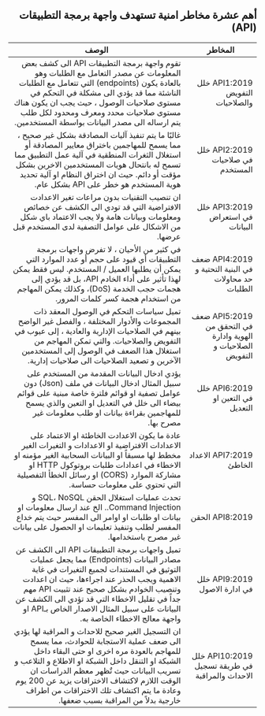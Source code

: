 <div dir="rtl" align='right'>

## أهم عشرة مخاطر امنية تستهدف واجهة برمجة التطبيقات (API)


| المخاطر                                                      | الوصف                                                                                                                                                                                                                                                                                                                                                                |
|--------------------------------------------------------------|----------------------------------------------------------------------------------------------------------------------------------------------------------------------------------------------------------------------------------------------------------------------------------------------------------------------------------------------------------------------|
| API1:2019 خلل التفويض والصلاحيات                             | تقوم واجهة برمجة التطبيقات API الى كشف بعض المعلومات عن مصدر التعامل مع الطلبات وهو بالعادة يكون (endpoints) التي تتعامل مع الطلبات الناشئة مما قد يؤدي الى مشكلة في التحكم في مستوى صلاحيات الوصول ، حيث يجب ان يكون هناك مستوى صلاحيات محدد ومعرف ومحدود لكل طلب يتم ارساله الى مصدر البيانات بواسطة المستخدمين.                                                   |
| API2:2019 خلل في صلاحيات المستخدم                            | غالبًا ما يتم تنفيذ آليات المصادقة بشكل غير صحيح ، مما يسمح للمهاجمين باختراق معايير المصادقة أو استغلال الثغرات المنطقية في آلية عمل التطبيق مما تسمح له بانتحال هويات المستخدمين الاخرين بشكل مؤقت أو دائم. حيث ان اختراق النظام او آلية تحديد هوية المستخدم هو خطر على API بشكل عام.                                                                               |
| API3:2019 خلل في استعراض البيانات                            | ان تنصيب التقنيات بدون مراعات تغير الاعدادت الافتراضية التي قد تودي الى الكشف عن خصائص ومعلومات وبيانات هامة ولا يجب الاعتماد باي شكل من الاشكال على عوامل التصفية لدى المستخدم قبل عرضها.                                                                                                                                                                           |
| API4:2019 ضعف في البنية التحتية و حد محاولات الطلبات         | في كثير من الأحيان ، لا تفرض واجهات برمجة التطبيقات أي قيود على حجم أو عدد الموارد التي يمكن أن يطلبها العميل / المستخدم. ليس فقط يمكن لهذا تأثير على أداء الخادم API، بل قد يؤدي إلى هجمات حجب الخدمة (DoS)، وكذلك يمكن المهاجم من استخدام هجمة كسر كلمات المرور.                                                                                                   |
| API5:2019 ضعف في التحقق من الهوية وادارة الصلاحيات و التفويض | تميل سياسات التحكم في الوصول المعقد ذات المجموعات والأدوار المختلفة ، والفصل غير الواضح بينهم في الصلاحيات الإدارية والعادية ، إلى عيوب في التفويض والصلاحيات. والتي تمكن المهاجم من استغلال هذا الضعف في الوصول إلى المستخدمين الآخرين و تصعيد الصلاحيات الى صلاحيات إدارية.                                                                                        |
| API6:2019 خلل في التعين او التعديل                           | يؤدي ادخال البيانات المقدمة من المستخدم على سبيل المثال ادخال البيانات في ملف (Json) دون عوامل تصفية او قوائم فلترة خاصة مبنية على قوائم بيضاء الى خلل في التعديل او التعين والذي يسمح للمهاجمين بقراءة بيانات او طلب معلومات غير مصرح بها.                                                                                                                          |
| API7:2019 الاعداد الخاطئ                                     | عادة ما يكون الاعدادت الخاطئة او الاعتماد على الاعدادات الافتراضية او الاعدادات و التغيرات الغير مخطط لها مسبقاً او البيانات السحابية الغير مؤمنه او الاخطاء في اعدادات طلبات بروتوكول HTTP او مشاركة الموارد (CORS) او رسائل الخطأ التفصيلية التي تحتوي على معلومات حساسة.                                                                                           |
| API8:2019 الحقن                                              | تحدث عمليات استغلال الحقن SQL، NoSQL و Command Injection.. الخ عند ارسال معلومات او بيانات او طلبات او اوامر الى المفسر حيث يتم خداع المفسر لطلب وتنفيذ تعليمات او الحصول على بيانات غير مصرح باستخدامها.                                                                                                                                                            |
| API9:2019 خلل في ادارة الاصول                                | تميل واجهات برمجة التطبيقات API الى الكشف عن مصادر البيانات (Endpoints) مما يجعل عمليات التوثيق في المستندات لجميع التغيرات في غاية الاهمية ويجب الحذر عند اجراءها، حيث ان اعدادت وتنصيب الخوادم بشكل صحيح عند تثبيت API مهم جداً في تقليل الاخطاء التي قد تؤدي الى الكشف عن البيانات على سبيل المثال الاصدار الخاص بـAPI او واجهة معالج الاخطاء الخاصة به.           |
| API10:2019 خلل في طريقة تسجيل الاحداث والمراقبة              | ان التسجيل الغير صحيح للاحداث و المراقبة لها يؤدي الى ضعف عملية الاستجابة للحوادث، مما يسمح للمهاجم بالعودة مره اخرى او حتى البقاء داخل الشبكة او التنقل داخل الشبكة او الاطلاع و التلاعب و تسريب البيانات حيث تٌظهر معظم الدراسات ان الوقت اللازم لاكتشاف الاختراقات يزيد عن 200 يوم وعادة ما يتم اكتشاف تلك الاختراقات من اطراف خارجية بدلاً من المراقبة بسبب ضعفها. |

</div>

